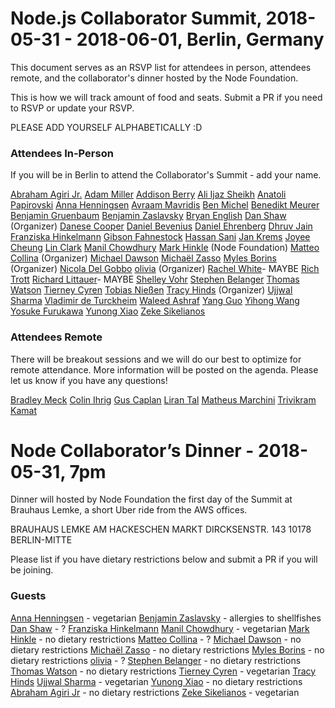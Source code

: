 # Node.js Collaborator Summit, 2018-05-31 - 2018-06-01, Berlin, Germany
This document serves as an RSVP list for attendees in person, attendees remote, and the collaborator's dinner hosted by the Node Foundation.

This is how we will track amount of food and seats. Submit a PR if you need to RSVP or update your RSVP.

PLEASE ADD YOURSELF ALPHABETICALLY :D

### Attendees In-Person 
If you will be in Berlin to attend the Collaborator's Summit - add your name.

[Abraham Agiri Jr.](https://github.com/codeekage)
[Adam Miller](https://github.com/amiller-gh)
[Addison Berry](https://github.com/add1sun)
[Ali Ijaz Sheikh](https://github.com/ofrobots)
[Anatoli Papirovski](https://github.com/apapirovski)
[Anna Henningsen](https://github.com/addaleax)
[Avraam Mavridis](https://github.com/AvraamMavridis)
[Ben Michel](https://github.com/obensource)
[Benedikt Meurer](https://github.com/bmeurer)
[Benjamin Gruenbaum](https://github.com/benjamingr)
[Benjamin Zaslavsky](https://github.com/Tiriel)
[Bryan English](https://github.com/bengl)
[Dan Shaw](https://github.com/dshaw) (Organizer)
[Danese Cooper](https://github.com/Danese)
[Daniel Bevenius](https://github.com/danbev)
[Daniel Ehrenberg](https://github.com/littledan)
[Dhruv Jain](https://github.com/maddhruv)
[Franziska Hinkelmann](https://github.com/fhinkel)
[Gibson Fahnestock](https://github.com/gibfahn)
[Hassan Sani](https://github.com/inidaname)
[Jan Krems](https://github.com/jkrems)
[Joyee Cheung](https://github.com/joyeecheung)
[Lin Clark](https://github.com/linclark)
[Manil Chowdhury](https://github.com/chowdhurian)
[Mark Hinkle](https://github.com/mrhinkle) (Node Foundation)
[Matteo Collina](https://github.com/mcollina) (Organizer)
[Michael Dawson](https://github.com/mhdawson)
[Michaël Zasso](https://github.com/targos)
[Myles Borins](https://github.com/MylesBorins) (Organizer)
[Nicola Del Gobbo](https://github.com/NickNaso)
[olivia](https://github.com/oe) (Organizer)
[Rachel White](https://github.com/rachelnicole)- MAYBE
[Rich Trott](https://github.com/Trott)
[Richard Littauer](https://github.com/RichardLitt)- MAYBE
[Shelley Vohr](https://github.com/codebytere)
[Stephen Belanger](https://github.com/Qard)
[Thomas Watson](https://github.com/watson)
[Tierney Cyren](https://github.com/bnb)
[Tobias Nießen](https://github.com/tniessen)
[Tracy Hinds](https://github.com/hackygolucky) (Organizer)
[Ujjwal Sharma](https://github.com/ryzokuken)
[Vladimir de Turckheim](https://github.com/vdeturckheim)
[Waleed Ashraf](https://github.com/WaleedAshraf)
[Yang Guo](https://github.com/hashseed)
[Yihong Wang](https://github.com/yhwang)
[Yosuke Furukawa](https://github.com/yosuke-furukawa)
[Yunong Xiao](https://github.com/yunong)
[Zeke Sikelianos](https://github.com/zeke)


### Attendees Remote
There will be breakout sessions and we will do our best to optimize for remote attendance. More information will be posted on the agenda. Please let us know if you have any questions!

[Bradley Meck](https://github.com/bmeck)
[Colin Ihrig](https://github.com/cjihrig)
[Gus Caplan](https://github.com/devsnek)
[Liran Tal](https://github.com/lirantal)
[Matheus Marchini](https://github.com/mmarchini)
[Trivikram Kamat](https://github.com/trivikr)
 

# Node Collaborator’s Dinner - 2018-05-31, 7pm
Dinner will hosted by Node Foundation the first day of the Summit at Brauhaus Lemke, a short Uber ride from the AWS offices. 

BRAUHAUS LEMKE
AM HACKESCHEN MARKT
DIRCKSENSTR. 143
10178 BERLIN-MITTE

Please list if you have dietary restrictions below and submit a PR if you will be joining.

### Guests
[Anna Henningsen](https://github.com/addaleax) - vegetarian
[Benjamin Zaslavsky](https://github.com/Tiriel) - allergies to shellfishes
[Dan Shaw](https://github.com/dshaw) - ?
[Franziska Hinkelmann](https://github.com/fhinkel)
[Manil Chowdhury](https://github.com/chowdhurian) - vegetarian
[Mark Hinkle](https://github.com/mrhinkle) - no dietary restrictions
[Matteo Collina](https://github.com/mcollina) - ?
[Michael Dawson](https://github.com/mhdawson) - no dietary restrictions
[Michaël Zasso](https://github.com/targos) - no dietary restrictions
[Myles Borins](https://github.com/MylesBorins) - no dietary restrictions
[olivia](https://github.com/oe) - ?
[Stephen Belanger](https://github.com/Qard) - no dietary restrictions
[Thomas Watson](https://github.com/watson) - no dietary restrictions
[Tierney Cyren](https://github.com/bnb) - vegetarian
[Tracy Hinds](https://github.com/hackygolucky) 
[Ujjwal Sharma](https://github.com/ryzokuken) - vegetarian
[Yunong Xiao](https://github.com/yunong) - no dietary restrictions
[Abraham Agiri Jr](https://github.com/codeekage) - no dietary restrictions
[Zeke Sikelianos](https://github.com/zeke) - vegetarian
